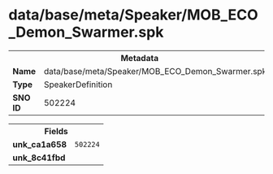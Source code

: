 <h1>data/base/meta/Speaker/MOB_ECO_Demon_Swarmer.spk</h1><table><tr><th colspan="100%">Metadata</th></tr><tr><td><b>Name</b></td><td>data/base/meta/Speaker/MOB_ECO_Demon_Swarmer.spk</td></tr><tr><td><b>Type</b></td><td>SpeakerDefinition</td></tr><tr><td><b>SNO ID</b></td><td>502224</td></tr></table>

<table><tr><th colspan="100%">Fields</th></tr><tr><td><b>unk_ca1a658</b></td><td><code>502224</code></td></tr><tr><td><b>unk_8c41fbd</b></td><td></td></tr></table>

